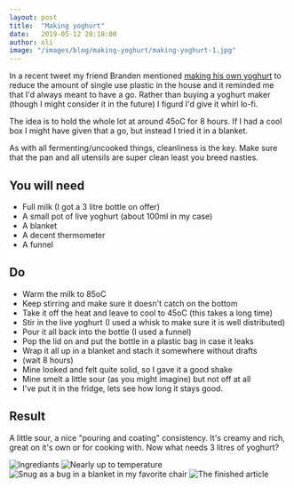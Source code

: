 ```yaml
---
layout: post
title:  "Making yoghurt"
date:   2019-05-12 20:18:00
author: oli
image: "/images/blog/making-yoghurt/making-yoghurt-1.jpg"
---
```


In a recent tweet my friend Branden mentioned [making his own yoghurt](https://twitter.com/omphe/status/1124278187536596992) to reduce the amount of single use plastic in the house and it reminded me that I'd always meant to have a go.  Rather than buying a yoghurt maker (though I might consider it in the future) I figurd I'd give it whirl lo-fi.

The idea is to hold the whole lot at around 45oC for 8 hours.  If I had a cool box I might have given that a go, but instead I tried it in a blanket.

As with all fermenting/uncooked things, cleanliness is the key.  Make sure that the pan and all utensils are super clean least you breed nasties. 

## You will need

* Full milk (I got a 3 litre bottle on offer)
* A small pot of live yoghurt (about 100ml in my case)
* A blanket
* A decent thermometer
* A funnel

## Do

* Warm the milk to 85oC
* Keep stirring and make sure it doesn't catch on the bottom
* Take it off the heat and leave to cool to 45oC (this takes a long time)
* Stir in the live yoghurt (I used a whisk to make sure it is well distributed)
* Pour it all back into the bottle (I used a funnel)
* Pop the lid on and put the bottle in a plastic bag in case it leaks
* Wrap it all up in a blanket and stach it somewhere without drafts
* (wait 8 hours)
* Mine looked and felt quite solid, so I gave it a good shake
* Mine smelt a little sour (as you might imagine) but not off at all
* I've put it in the fridge, lets see how long it stays good.


## Result

A little sour, a nice "pouring and coating" consistency.  It's creamy and rich, great on it's own or for cooking with.  Now what needs 3 litres of yoghurt?

![Ingrediants](/images/blog/making-yoghurt/making-yoghurt-01.jpg)
![Nearly up to temperature](/images/blog/making-yoghurt/making-yoghurt-02.jpg)
![Snug as a bug in a blanket in my favorite chair](/images/blog/making-yoghurt/making-yoghurt-03.jpg)
![The finished article](/images/blog/making-yoghurt/making-yoghurt-04.jpg)
